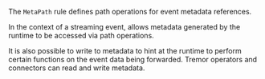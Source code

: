 The `MetaPath` rule defines path operations for event metadata references.

In the context of a streaming event, allows metadata generated by the runtime
to be accessed via path operations.

It is also possible to write to metadata to hint at the runtime to perform
certain functions on the event data being forwarded. Tremor operators and
connectors can read and write metadata.

